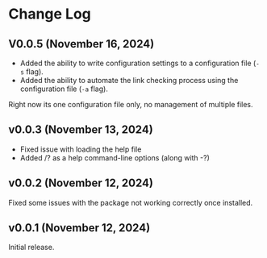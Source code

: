 # Change Log

## V0.0.5 (November 16, 2024)

* Added the ability to write configuration settings to a configuration file (`-s` flag).
* Added the ability to automate the link checking process using the configuration file (`-a` flag). 

Right now its one configuration file only, no management of multiple files. 

## v0.0.3 (November 13, 2024)

* Fixed issue with loading the help file
* Added /? as a help command-line options (along with -?)

## v0.0.2 (November 12, 2024)

Fixed some issues with the package not working correctly once installed. 

## v0.0.1 (November 12, 2024)

Initial release.